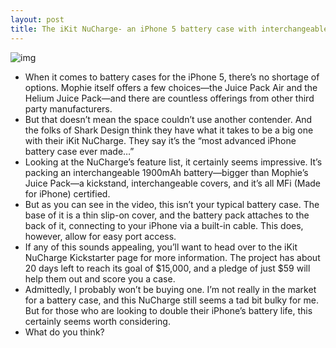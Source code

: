 ```yaml
---
layout: post
title: The iKit NuCharge- an iPhone 5 battery case with interchangeable covers
---
```

![img](http://media.idownloadblog.com/wp-content/uploads/2013/03/ikit-nucharge-iphone-5.jpg)
* When it comes to battery cases for the iPhone 5, there’s no shortage of options. Mophie itself offers a few choices—the Juice Pack Air and the Helium Juice Pack—and there are countless offerings from other third party manufacturers.
* But that doesn’t mean the space couldn’t use another contender. And the folks of Shark Design think they have what it takes to be a big one with their iKit NuCharge. They say it’s the “most advanced iPhone battery case ever made…”
* Looking at the NuCharge’s feature list, it certainly seems impressive. It’s packing an interchangeable 1900mAh battery—bigger than Mophie’s Juice Pack—a kickstand, interchangeable covers, and it’s all MFi (Made for iPhone) certified.
* But as you can see in the video, this isn’t your typical battery case. The base of it is a thin slip-on cover, and the battery pack attaches to the back of it, connecting to your iPhone via a built-in cable. This does, however, allow for easy port access.
* If any of this sounds appealing, you’ll want to head over to the iKit NuCharge Kickstarter page for more information. The project has about 20 days left to reach its goal of $15,000, and a pledge of just $59 will help them out and score you a case.
* Admittedly, I probably won’t be buying one. I’m not really in the market for a battery case, and this NuCharge still seems a tad bit bulky for me. But for those who are looking to double their iPhone’s battery life, this certainly seems worth considering.
* What do you think?

